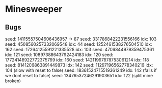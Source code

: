 # Minesweeper

## Bugs

seed: 14115557504606436957 -> 87
seed: 3317868422231556166 idx: 103
seed: 4508560257332069548 idx: 44
seed: 1252461538276504510 idx: 162
seed: 17264125591221335528 idx: 103
seed: 4706844979359475361 idx: 121
seed: 10897388643792424183 idx: 120
seed: 17724148922772375799 idx: 160
seed: 14211997978753061214 idx: 118
seed: 8141206863891449873 idx: 142
seed: 11297196562778340216 idx: 104 (slow with reset to false)
seed: 18361524715519361249 idx: 142 (fails if we dont reset to false)
seed: 13476537246291903651 idx: 122 (split mine broken)
